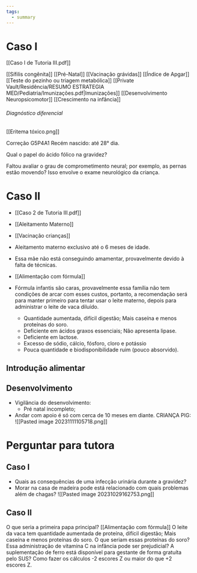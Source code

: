 ```yaml
---
tags:
  - summary
---
```


# Caso I 
[[Caso I de Tutoria III.pdf]]

[[Sífilis congênita]]
[[Pré-Natal]]
[[Vacinação grávidas]]
[[Índice de Apgar]]
[[Teste do pezinho ou triagem metabólica]]
[[Private Vault/Residência/RESUMO ESTRATEGIA MED/Pediatria/Imunizações.pdf|Imunizações]]
[[Desenvolvimento Neuropsicomotor]]
[[Crescimento na infância]]
###### Diagnóstico diferencial
[[Eritema tóxico.png]]

Correção 
G5P4A1
Recém nascido: até 28° dia. 

Qual o papel do ácido fólico na gravidez? 

Faltou avaliar o grau de comprometimento neural; por exemplo, as pernas estão movendo? Isso envolve o exame neurológico da criança. 



# Caso II
* [[Caso 2 de Tutoria III.pdf]]
* [[Aleitamento Materno]]
* [[Vacinação crianças]]

* Aleitamento materno exclusivo até o 6 meses de idade. 
* Essa mãe não está conseguindo amamentar, provavelmente devido à falta de técnicas. 
* [[Alimentação com fórmula]]
* Fórmula infantis são caras, provavelmente essa família não tem condições de arcar com esses custos, portanto, a recomendação será para manter primeiro para tentar usar o leite materno, depois para administrar o leite de vaca diluído. 
	* Quantidade aumentada, difícil digestão; Mais caseína e menos proteínas do soro.
	* Deficiente em ácidos graxos essenciais; Não apresenta lipase.
	* Deficiente em lactose.
	* Excesso de sódio, cálcio, fósforo, cloro e potássio
	* Pouca quantidade e biodisponibilidade ruim (pouco absorvido).
## Introdução alimentar
## Desenvolvimento
* Vigilância do desenvolvimento:
	* Pré natal incompleto; 
* Andar com apoio é só com cerca de 10 meses em diante. 
CRIANÇA PIG: 
![[Pasted image 20231111105718.png]]

# Perguntar para tutora
## Caso I
* Quais as consequências de uma infecção urinária durante a gravidez? 
* Morar na casa de madeira pode está relacionado com quais problemas além de chagas? 
![[Pasted image 20231029162753.png]]

## Caso II
O que seria a primeira papa principal? [[Alimentação com fórmula]]
O leite da vaca tem quantidade aumentada de proteína, difícil digestão; Mais caseína e menos proteínas do soro. O que seriam essas proteínas do soro? 
Essa administração de vitamina C na infância pode ser prejudicial? 
A suplementação de ferro está disponível para gestante de forma gratuíta pelo SUS?
Como fazer os cálculos -2 escores Z ou maior do que +2 escores Z.